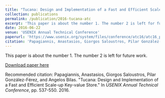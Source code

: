 ```yaml
---
title: "Tucana: Design and Implementation of a Fast and Efficient Scale-up Key-value Store."
collection: publications
permalink: /publication/2016-tucana-atc
excerpt: 'This paper is about the number 1. The number 2 is left for future work.'
date: 2016-06-22
venue: 'USENIX Annual Technical Conference'
paperurl: 'https://www.usenix.org/system/files/conference/atc16/atc16_paper-papagiannis.pdf'
citation: 'Papagiannis, Anastasios, Giorgos Saloustros, Pilar González-Férez, and Angelos Bilas (2016). &quot;Tucana: Design and Implementation of a Fast and Efficient Scale-up Key-value Store..&quot; <i>USENIX Annual Technical Conference</i>. pp. 537-550.'
---
```

This paper is about the number 1. The number 2 is left for future work.

[Download paper here](https://www.usenix.org/system/files/conference/atc16/atc16_paper-papagiannis.pdf)

Recommended citation: Papagiannis, Anastasios, Giorgos Saloustros, Pilar González-Férez, and Angelos Bilas. "Tucana: Design and Implementation of a Fast and Efficient Scale-up Key-value Store." In <i>USENIX Annual Technical Conference</i>, pp. 537-550. 2016.
